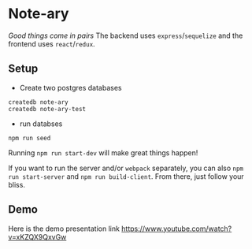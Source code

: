 # Note-ary

_Good things come in pairs_ The backend uses `express`/`sequelize` and the frontend uses `react`/`redux`. 

## Setup 

* Create two postgres databases 

``` 
createdb note-ary 
createdb note-ary-test 
``` 

* run databses

```
npm run seed

```


Running `npm run start-dev` will make great things happen! 

If you want to run the server and/or `webpack` separately, you can also 
`npm run start-server` and `npm run build-client`. From there, just follow your bliss. 

## Demo 


Here is the demo presentation link https://www.youtube.com/watch?v=xKZQX9QxvGw